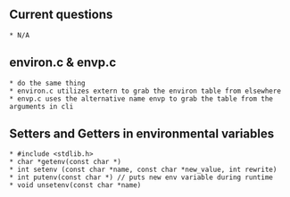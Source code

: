 ## Current questions
    * N/A

## environ.c & envp.c
    * do the same thing
    * environ.c utilizes extern to grab the environ table from elsewhere
    * envp.c uses the alternative name envp to grab the table from the arguments in cli 

## Setters and Getters in environmental variables
    * #include <stdlib.h>
    * char *getenv(const char *)
    * int setenv (const char *name, const char *new_value, int rewrite)
    * int putenv(const char *) // puts new env variable during runtime
    * void unsetenv(const char *name)
